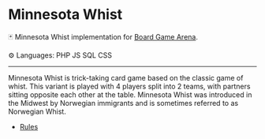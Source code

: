 # Minnesota Whist


🃏 Minnesota Whist implementation for [Board Game Arena](https://boardgamearena.com/).

⚙ Languages: PHP JS SQL CSS

***

Minnesota Whist is trick-taking card game based on the classic game of whist.  This variant is played with 4 players
split into 2 teams, with partners sitting opposite each other at the table.  Minnesota Whist was introduced in the 
Midwest by Norwegian immigrants and is sometimes referred to as Norwegian Whist.

* [Rules](https://en.wikipedia.org/wiki/Minnesota_whist)

